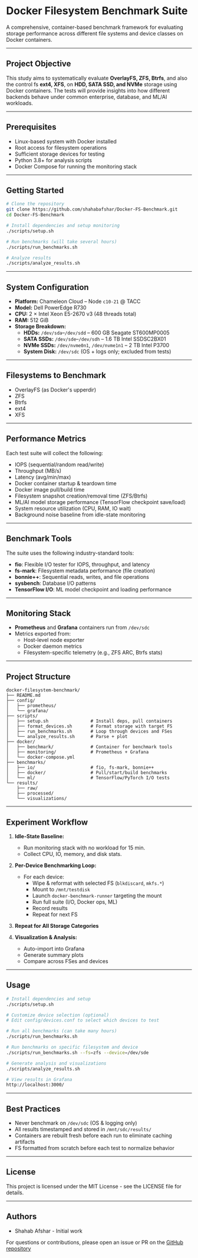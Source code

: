 # **Docker Filesystem Benchmark Suite**

A comprehensive, container-based benchmark framework for evaluating storage performance across different file systems and device classes on Docker containers.

---

## **Project Objective**

This study aims to systematically evaluate **OverlayFS, ZFS, Btrfs**, and also the control fs **ext4, XFS**, on **HDD, SATA SSD, and NVMe** storage using Docker containers. The tests will provide insights into how different backends behave under common enterprise, database, and ML/AI workloads.

---

## **Prerequisites**

- Linux-based system with Docker installed
- Root access for filesystem operations
- Sufficient storage devices for testing
- Python 3.8+ for analysis scripts
- Docker Compose for running the monitoring stack

---

## **Getting Started**

```bash
# Clone the repository
git clone https://github.com/shahabafshar/Docker-FS-Benchmark.git
cd Docker-FS-Benchmark

# Install dependencies and setup monitoring
./scripts/setup.sh

# Run benchmarks (will take several hours)
./scripts/run_benchmarks.sh

# Analyze results
./scripts/analyze_results.sh
```

---

## **System Configuration**

- **Platform:** Chameleon Cloud – Node `c10-21` @ TACC  
- **Model:** Dell PowerEdge R730  
- **CPU:** 2 × Intel Xeon E5-2670 v3 (48 threads total)  
- **RAM:** 512 GiB  
- **Storage Breakdown:**
  - **HDDs:** `/dev/sda`–`/dev/sdd` – 600 GB Seagate ST600MP0005
  - **SATA SSDs:** `/dev/sde`–`/dev/sdh` – 1.6 TB Intel SSDSC2BX01
  - **NVMe SSDs:** `/dev/nvme0n1`, `/dev/nvme1n1` – 2 TB Intel P3700
  - **System Disk:** `/dev/sdc` (OS + logs only; excluded from tests)

---

## **Filesystems to Benchmark**

- OverlayFS (as Docker's upperdir)
- ZFS
- Btrfs
- ext4
- XFS

---

## **Performance Metrics**

Each test suite will collect the following:
- IOPS (sequential/random read/write)
- Throughput (MB/s)
- Latency (avg/min/max)
- Docker container startup & teardown time
- Docker image pull/build time
- Filesystem snapshot creation/removal time (ZFS/Btrfs)
- ML/AI model storage performance (TensorFlow checkpoint save/load)
- System resource utilization (CPU, RAM, IO wait)
- Background noise baseline from idle-state monitoring

---

## **Benchmark Tools**

The suite uses the following industry-standard tools:
- **fio**: Flexible I/O tester for IOPS, throughput, and latency
- **fs-mark**: Filesystem metadata performance (file creation)
- **bonnie++**: Sequential reads, writes, and file operations
- **sysbench**: Database I/O patterns
- **TensorFlow I/O**: ML model checkpoint and loading performance

---

## **Monitoring Stack**

- **Prometheus** and **Grafana** containers run from `/dev/sdc`
- Metrics exported from:
  - Host-level node exporter
  - Docker daemon metrics
  - Filesystem-specific telemetry (e.g., ZFS ARC, Btrfs stats)

---

## **Project Structure**

```plaintext
docker-filesystem-benchmark/
├── README.md
├── config/
│   ├── prometheus/
│   └── grafana/
├── scripts/
│   ├── setup.sh                # Install deps, pull containers
│   ├── format_devices.sh       # Format storage with target FS
│   ├── run_benchmarks.sh       # Loop through devices and FSes
│   └── analyze_results.sh      # Parse + plot
├── docker/
│   ├── benchmark/              # Container for benchmark tools
│   ├── monitoring/             # Prometheus + Grafana
│   └── docker-compose.yml
├── benchmarks/
│   ├── io/                     # fio, fs-mark, bonnie++
│   ├── docker/                 # Pull/start/build benchmarks
│   └── ml/                     # TensorFlow/PyTorch I/O tests
└── results/
    ├── raw/
    ├── processed/
    └── visualizations/
```

---

## **Experiment Workflow**

1. **Idle-State Baseline:**
   - Run monitoring stack with no workload for 15 min.
   - Collect CPU, IO, memory, and disk stats.

2. **Per-Device Benchmarking Loop:**
   - For each device:
     - Wipe & reformat with selected FS (`blkdiscard`, `mkfs.*`)
     - Mount to `/mnt/testdisk`
     - Launch `docker-benchmark-runner` targeting the mount
     - Run full suite (I/O, Docker ops, ML)
     - Record results
     - Repeat for next FS

3. **Repeat for All Storage Categories**

4. **Visualization & Analysis:**
   - Auto-import into Grafana
   - Generate summary plots
   - Compare across FSes and devices

---

## **Usage**

```bash
# Install dependencies and setup
./scripts/setup.sh

# Customize device selection (optional)
# Edit config/devices.conf to select which devices to test

# Run all benchmarks (can take many hours)
./scripts/run_benchmarks.sh

# Run benchmarks on specific filesystem and device
./scripts/run_benchmarks.sh --fs=zfs --device=/dev/sde

# Generate analysis and visualizations
./scripts/analyze_results.sh

# View results in Grafana
http://localhost:3000/
```

---

## **Best Practices**

- Never benchmark on `/dev/sdc` (OS & logging only)
- All results timestamped and stored in `/mnt/sdc/results/`
- Containers are rebuilt fresh before each run to eliminate caching artifacts
- FS formatted from scratch before each test to normalize behavior

---

## **License**

This project is licensed under the MIT License - see the LICENSE file for details.

---

## **Authors**

- Shahab Afshar - Initial work

For questions or contributions, please open an issue or PR on the [GitHub repository](https://github.com/shahabafshar/Docker-FS-Benchmark)